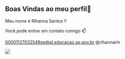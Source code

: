 ## Boas Vindas ao meu perfil👋
Meu nome é Rihanna Santos !!
<!--
**rihannarin/rihannarin** is a ✨ _special_ ✨ repository because its `README.md` (this file) appears on your GitHub profile.

Here are some ideas to get you started:

- 🔭 Estou estudando no Alura
- 🌱 Estou me desenvolvendo na linguagem Javascript
- 👯 Utilizo esse espaço para me organizar e compartilhar meus projetos desenvolvidos

--> Você pode entrar em contato comigo 📫
00001127032549sp@al.educacao.sp.gov.br
@rihannarin

![]([link](https://www.google.com/url?sa=i&url=https%3A%2F%2Ftenor.com%2Fsearch%2Fbows-stickers&psig=AOvVaw1SfxQFKD0hDsLKxoYkBAge&ust=1722555933635000&source=images&cd=vfe&opi=89978449&ved=0CA4QjRxqFwoTCKC804u70ocDFQAAAAAdAAAAABAK))
